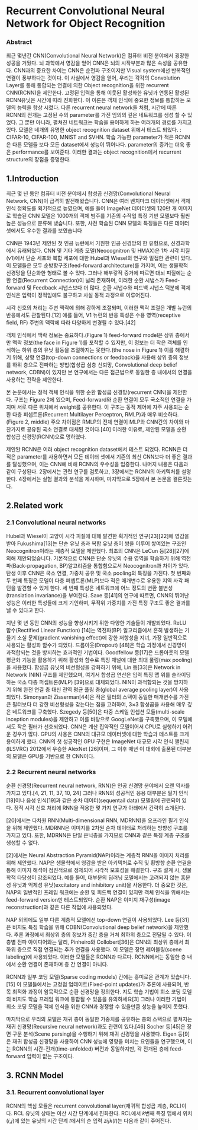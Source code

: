 # Recurrent Convolutional Neural Network for Object Recognition

### Abstract

최근 몇년간 CNN(Convolutional Neural Network)은 컴퓨터 비전 분야에서 굉장한 성공을 거뒀다. 뇌 과학에서 영감을 얻어 CNN은 뇌의 시작부분과 많은 속성을 공유한다. CNN과의 중요한 차이는 CNN은 순전파 구조이지만 Visual system에선 반복적인 연결이 풍부하다는 것이다. 이 사실에서 영감을 얻어, 우리는 각각의 Convolution Layer를 통해 통합되는 연결에 의한 Object recognition을 위한 recurrent CNN(RCNN)을 제안한다. 고정된 입력을 통해 이웃된 활성화한 유닛과 연동된 활성된 RCNN유닛은 시간에 따라 진화한다. 이 이론은 객체 인식에 중요한 정보를 통합하는 모델의 능력을 향상 시켰다. 다른 recurrent neural network들 처럼, 시간에 따른 RCNN의 전개는 고정된 수의 parameter를 가진 임의의 깊은 네트워크를 생성 할 수 있었다. 그 뿐만 아니라, 펼쳐진 네트워크는 학습을 용이하게 하는 여러개의 경로를 가지고 있다. 모델은 네개의 유명한 object recognition dataset 위에서 테스트 되었다. : CIFAR-10, CIFAR-100, MNIST and SVHN. 학습 가능한 parameter가 적은 RCNN은 다른 모델들 보다 모든 dataset에서 성능이 뛰어나다. parameter의 증가는 더욱 좋은 performance를 보여준다. 이러한 결과는 object recognition에서 recurrent structure의 장점을 증명한다.

## 1.Introduction

최근 몇 년 동안 컴퓨터 비전 분야에서 합성곱 신경망(Convolutional Neural Network, CNN)이 급격히 발전해왔습니다. CNN은 여러 벤치마크 데이터셋에서 객체 인식 정확도를 획기적으로 높였으며, 예를 들어 ImageNet 데이터셋의 120만 개 이미지로 학습된 CNN 모델은 1000개의 객체 범주를 기존의 수작업 특징 기반 모델보다 훨씬 높은 성능으로 분류해 냈습니다. 또한, 사전 학습된 CNN 모델의 특징들은 다른 데이터셋에서도 우수한 결과를 보였습니다​

CNN은 1943년 제안된 첫 인공 뉴런에서 기원한 인공 신경망의 한 유형으로, 신경과학에서 유래되었다. CNN 및 기타 계층 모델(Neocognitron 및 HMAX)은 1차 시각 피질(v1)에서 단순 세포와 복합 세포에 대한 Hubel과 Wiesel의 연구와 밀접한 관련이 있다. 이 모델들은 모두 순방향구조(feed-forward architecture)를 가지며, 이는 생물학적 신경망을 단순화한 형태로 볼 수 있다. 그러나 해부갛적 증거에 따르면 대뇌 피질에는 순환 연결(Recurrent Connection)이 널리 존재하며, 이러한 순환 시냅스가 Feed-forward 및 Feedback 시냅스보다 더 많다. 순환 시냅수와 피드백 시냅스 덕분에 객체 인식은 입력이 정적임에도 불구하고 사실 동적 과정으로 이루어진다.

시각 신호의 처리는 주변 맥락에 의해 강하게 조절되며, 이러한 맥락 조절은 개별 뉴런의 반응에서도 관찰된다.[12] 예를 들어, V1 뉴런의 반응 특성은 수용 영역(receptive field, RF) 주변의 맥락에 따라 다양하게 변경될 수 있다.[42]

객체 인식에서 맥락 정보는 중요하다.(Figure 1) feed-forward model은 상위 층에서만 맥락 정보(the face in Figure 1)를 포착할 수 있지만, 이 정보는 더 작은 객체를 인식하는 하위 층의 유닛 활동을 조절하지는 못한다.(the nose in Figure 1) 이를 해결하기 위해, 상향 연결(top-down connections or feedback)을 사용해 상위 층의 정보를 하위 층으로 전파하는 방법(합성곱 심층 신뢰망, Convolutional deep belief network, CDBN)이 있지만 본 연구에서는 다른 접근법으로 동일한 층 내에서의 연결을 사용하는 전략을 제안한다. 

본 논문에서는 정적 객체 인식을 위한 순환 합성곱 신경망(recurrent CNN)을 제안한다. 구조는 Figure 2에 있으며, Feed-forward와 순환 연결이 모두 국소적인 연결을 가지며 서로 다른 위치에서 weight를 공유한다. 이 구조는 동적 제어에 자주 사용되는 순환 다층 퍼셉트론(Recurrent Multilayer Perceptron, RMLP)과 매우 비슷하다.(Figure 2, middle) 주요 차이점은 RMLP의 전체 연결이 MLP와 CNN간의 차이와 마찬가지로 공유된 국소 연결로 대체된 것이다.[40] 이러한 이유료, 제안된 모델을 순환 합성곱 신경망(RCNN)으로 명하였다.

제안돤 RCNN은 여러 object recognition dataset에서 테스트 되었다. RCNN은 더 적은 parameter를 사용하면서 모든 데이터 셋에서 기존의 최신 CNN보다 더 좋은 결과를 달성했으며, 이는 CNN에 비해 RCNN의 우수성을 입증한다. 나머지 내용은 다음과 같이 구성된다. 2장에서는 관련 연구를 검토하고, 3장에서는 RCNN의 아키텍처를 설명한다. 4장에서는 실험 결과와 분석을 제시하며, 마지막으로 5장에서 본 논문을 결론짓는다.

## 2.Related work

### 2.1 Convolutional neural networks

Hubel과 Wiesel이 고양이 시각 피질에 대해 발견한 획기적인 연구[23][22]에 영감을 받아 Fukushima[13]는 단순 유닛 층과 복합 유닛 층이 쌍을 이루어 쌓여있는 구조인 Neocognitron이라는 계층적 모델을 제안했다. 최초의 CNN은 LeCun 등[28][27]에 의해 제안되었습니다. 기본적으로 CNN은 단순 유닛의 수용 영역을 학습하기 위해 역전파(Back-propagation, BP)알고리즘을 통합함으로서 Neocognitron과 차이가 있다. 탄생 이후 CNN은 국소 연결, 가중치 공유 및 국소 pooling의 특징을 가진다. 첫 번째와 두 번째 특징은 모델이 다층 퍼셉트론(MLP)보다 적은 매개변수로 유용한 지역 사각 패턴을 발견할 수 있게 한다. 세 번째 특성은 네트워크에 어느 정도의 변환 불변성(translation invariance)을 부여한다. Saxe 등[41]의 연구에 따르면, CNN의 뛰어난 성능은 이러한 특성들에 크게 기인하며, 무작위 가중치를 가진 특정 구조도 좋은 결과를 낼 수 있다고 한다. 

지난 몇 년 동안 CNN의 성능을 향상시키기 위한 다양한 기술들이 개발되었다. ReLU 함수(Rectified Linear Function) [14]는 역전파(BP) 알고리즘에서 흔히 발생하는 기울기 소실 문제(gradient vanishing effect)에 강한 저항성을 지녀, 가장 일반적으로 사용되는 활성화 함수가 되었다. 드롭아웃(Dropout) [48]은 학습 과정에서 신경망이 과적합되는 것을 방지하는 효과적인 기법이다. Goodfellow 등[17]은 드롭아웃의 모델 평균화 기능을 활용하기 위해 활성화 함수로 특징 채널에 대한 최대 풀링(max pooling)을 사용했다. 합성곱 유닛의 비선형성을 강화하기 위해, Lin 등[33]은 Network in Network (NIN) 구조를 제안했으며, 여기서 합성곱 연산은 입력 특징 맵 위를 슬라이딩하는 국소 다층 퍼셉트론(MLP) [39]으로 대체되었다. NIN이 과적합되는 것을 방지하기 위해 완전 연결 층 대신 전역 평균 풀링 층(global average pooling layer)이 사용되었다. Simonyan과 Zisserman[44]은 작은 필터의 스택이 동일한 매개변수를 가진 큰 필터보다 더 강한 비선형성을 갖는다는 점을 고려하여, 3×3 합성곱을 사용해 매우 깊은 네트워크를 구축했다. Szegedy 등[50]은 다중 스케일 인셉션 모듈(multi-scale inception modules)을 제안하고 이를 바탕으로 GoogLeNet을 구축했으며, 이 모델에서도 작은 필터가 선호되었다. CNN은 계산 집약적인 모델이어서 CPU로 실행하기 어려운 경우가 많다. GPU의 사용은 CNN의 대규모 데이터셋에 대한 학습과 테스트를 크게 용이하게 했다. CNN의 첫 성공적인 GPU 구현은 ImageNet 대규모 시각 인식 챌린지(ILSVRC) 2012에서 우승한 AlexNet [26]이며, 그 이후 매년 이 대회에 출품된 대부분의 모델은 GPU를 기반으로 한 CNN이다.

### 2.2 Recurrent neural networks

순환 신경망(Recurrent neural network, RNN)은 인공 신경망 분야에서 오랜 역사를 가지고 있다.[4, 21, 11, 37, 10, 24] 그러나 RNN의 성공적인 응용 대부분은 필기 인식[18]이나 음성 인식[19]과 같은 순차 데이터(sequentail data) 모델링에 관련되어 있다. 정적 시각 신호 처리에 RNN을 적용한 몇 가지 연구가 아래에서 간략히 소개된다.

[20]에서는 다차원 RNN(Multi-dimensional RNN, MDRNN)을 오프라인 필기 인식을 위해 제안했다. MDRNN은 이미지를 2차원 순차 데이터로 처리하는 방향성 구조를 가지고 있다. 또한, MDRNN은 단일 은닉층을 가지므로 CNN과 같은 특징 계층 구조를 생성할 수 없다.

[2]에서는 Neural Abstraction Pyramid(NAP)이라는 계층적 RNN을 이미지 처리를 위해 제안했다. NAP은 생물학에서 영감을 받은 아키텍처로 수직 및 횡방향 순환 연결을 통해 이미지 해석이 점진적으로 정제되어 시각적 모호성을 해결한다. 구조 설계 시, 생물학적 타당성이 강조되었다. 예를 들어, 대부분의 딥러닝 모델에서는 고려되지 않는 흥분성 유닛과 억제성 유닛(excitatory and inhibitory unit)을 사용한다. 더 중요한 것은, NAP의 일반적인 프레임 워크에는 순환 및 피드백 연결이 있지만 객체 인식을 위해서는 feed-forward version만 테스트되었다. 순환 NAP은 이미지 재구성(image reconstruction)과 같은 다른 작업에 사용되었다.

NAP 외외에도 일부 다른 계층적 모델에선 top-down 연결이 사용되었다. Lee 등[31]은 비지도 특징 학습을 위해 CDBN(Convolutional deep belief network)을 제안했다. 추론 과정에서 최상위 층의 정보가 중간 층을 거쳐 최하위 층으로 전달될 수 있다. 이 층별 전파 아이디어와는 달리, Pinheiro와 Collobert[36]은 CNN의 최상위 층에서 최하위 층으로 직접 연결되는 추가 연결을 사용했다. 이 모델은 장면 레이블링(scene labeling)에 사용되었다. 이러한 모델들은 RCNN과 다르다. RCNN에서는 동일한 층 내에서 순환 연결이 존재하며 층 간 연결이 아니다.

RCNN과 일부 코딩 모델(Sparse coding models) 간에는 흥미로운 관계가 있습니다.[15] 이 모델들에서는 고정점 업데이트(Fixed-point updates)가 추론에 사용되며, 반목 최적화 과정이 암묵적으로 순환 신경망을 정의한다. 지도 학습 기법이 희소 코딩 모델의 비지도 학습 프레임 워크에 통합될 수 있음을 유의하세요[3] 그러나 이러한 기법이 희소 코딩 모델을 객체 인식을 위한 CNN과 경쟁할 수 있을만큼 성능을 높이지 못했다.

마지막으로 우리의 모델은 재귀 층이 동일한 가중치를 공유하는 층의 스택으로 펼쳐지는 재귀 신경망(Recursive neural network)과도 관련이 있다.[46] Socher 등[45]은 장면 구문 분석(Scene parsing)을 수행하기 위해 재귀 신경망을 사용했다. Eigen 등[9]은 재귀 합성곱 신경망을 사용하여 CNN 성능에 영향을 미치는 요인들을 연구했으며, 이는 RCNN의 시간-전개(time-unfolded) 버전과 동일하지만, 각 전개된 층에 feed-forward 입력이 없는 구조이다.

## 3. RCNN Model

### 3.1. Recurrent convolutional layer

RCNN의 핵심 모듈은 recurrent convolutional layer(재귀적 합성곱 계층, RCL)이다. RCL 유닛의 상태는 이산 시간 단계에서 진화한다. RCL에서 𝑘번째 특징 맵에서 위치 
(𝑖,𝑗)에 있는 유닛의 시간 단계 𝑡에서의 순 입력 𝑧𝑖𝑗𝑘(𝑡)는 다음과 같이 주어진다.